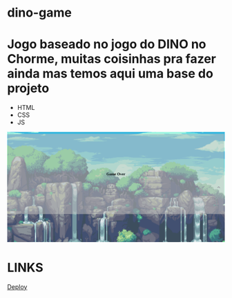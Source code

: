 # dino-game

# Jogo baseado no jogo do DINO no Chorme, muitas coisinhas pra fazer ainda mas temos aqui uma base do projeto

- HTML
- CSS
- JS


![Imagem](https://raw.githubusercontent.com/rebeccaaaaaaaaaaa/dino-game/main/images/theninjagame.png)

# LINKS

[Deploy](https://theninja-game-rebecca.netlify.app/)


